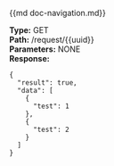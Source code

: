 {{md  doc-navigation.md}}

**Type:** GET<br>
**Path:** /request/{{uuid}}<br>
**Parameters:** NONE<br>
**Response:**<br>
```shell
{
  "result": true,
  "data": [
    {
      "test": 1
    },
    {
      "test": 2
    }
  ]
}
```